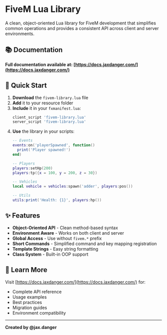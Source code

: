 # FiveM Lua Library

A clean, object-oriented Lua library for FiveM development that simplifies common operations and provides a consistent API across client and server environments.

## 📚 Documentation

**Full documentation available at: [https://docs.jaxdanger.com/](https://docs.jaxdanger.com/)**

## 🚀 Quick Start

1. **Download** the `fivem-library.lua` file
2. **Add** it to your resource folder
3. **Include** it in your `fxmanifest.lua`:
   ```lua
   client_script 'fivem-library.lua'
   server_script 'fivem-library.lua'
   ```
4. **Use** the library in your scripts:
   ```lua
   -- Events
   events:on('playerSpawned', function()
     print('Player spawned!')
   end)
   
   -- Players
   players:setHp(200)
   players:tp({x = 100, y = 200, z = 30})
   
   -- Vehicles
   local vehicle = vehicles:spawn('adder', players:pos())
   
   -- Utils
   utils:print('Health: {1}', players:hp())
   ```

## ✨ Features

- **Object-Oriented API** - Clean method-based syntax
- **Environment Aware** - Works on both client and server
- **Global Access** - Use without `fivem.*` prefix
- **Short Commands** - Simplified command and key mapping registration
- **Template Strings** - Easy string formatting
- **Class System** - Built-in OOP support

## 📖 Learn More

Visit [https://docs.jaxdanger.com/](https://docs.jaxdanger.com/) for:
- Complete API reference
- Usage examples
- Best practices
- Migration guides
- Environment compatibility

---

**Created by @jax.danger** 
